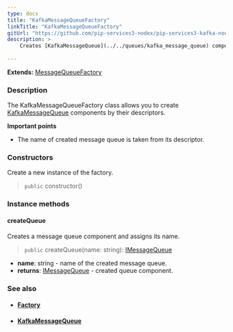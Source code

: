 ```yaml
---
type: docs
title: "KafkaMessageQueueFactory"
linkTitle: "KafkaMessageQueueFactory"
gitUrl: "https://github.com/pip-services3-nodex/pip-services3-kafka-nodex"
description: > 
    Creates [KafkaMessageQueue](../../queues/kafka_message_queue) components by their descriptors. 
   
---
```


**Extends:** [MessageQueueFactory](../../../messaging/build/message_queue_factory)

### Description

The KafkaMessageQueueFactory class allows you to create [KafkaMessageQueue](../../queues/kafka_message_queue) components by their descriptors. 
    
**Important points**

- The name of created message queue is taken from its descriptor.


### Constructors
Create a new instance of the factory.
> `public` constructor()

### Instance methods

#### createQueue
Creates a message queue component and assigns its name.

> `public` createQueue(name: string): [IMessageQueue](../../../messaging/queues/imessage_queue)

- **name**: string - name of the created message queue.
- **returns**: [IMessageQueue](../../../messaging/queues/imessage_queue) - created queue component.

### See also
- #### [Factory](../../../components/build/factory)
- #### [KafkaMessageQueue](../../queues/kafka_message_queue)
